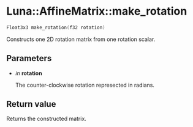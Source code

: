 # Luna::AffineMatrix::make_rotation

```c++
Float3x3 make_rotation(f32 rotation)
```

Constructs one 2D rotation matrix from one rotation scalar. 



## Parameters
* *in* **rotation**

    The counter-clockwise rotation represected in radians. 

## Return value
Returns the constructed matrix. 

